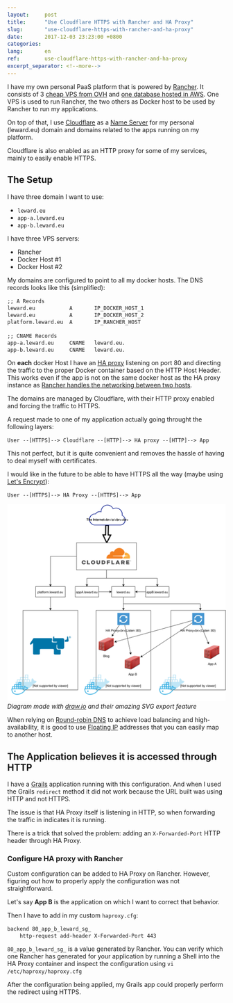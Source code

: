```yaml
---
layout:     post
title:      "Use Cloudflare HTTPS with Rancher and HA Proxy"
slug:       "use-cloudflare-https-with-rancher-and-ha-proxy"
date:       2017-12-03 23:23:00 +0800
categories:
lang:       en
ref:        use-cloudflare-https-with-rancher-and-ha-proxy
excerpt_separator: <!--more-->
---
```


I have my own personal PaaS platform that is powered by [Rancher](https://rancher.com/rancher/). It consists of 3 [cheap VPS
from OVH](https://www.ovh.ie/vps/) and [one database hosted in AWS](https://aws.amazon.com/rds/). One VPS is used to run Rancher, the two others as 
Docker host to be used by Rancher to run my applications. 

On top of that, I use [Cloudflare](https://www.cloudflare.com) as a [Name Server](https://en.wikipedia.org/wiki/Name_server) for my personal (leward.eu) domain and domains related to the apps running on my platform.

Cloudflare is also enabled as an HTTP proxy for some of my services, mainly to easily enable HTTPS.

<!--more-->

## The Setup

I have three domain I want to use:

 * `leward.eu`
 * `app-a.leward.eu`
 * `app-b.leward.eu`

I have three VPS servers: 

 * Rancher
 * Docker Host #1
 * Docker Host #2

My domains are configured to point to all my docker hosts. The DNS records looks like this (simplified): 

```
;; A Records
leward.eu           A       IP_DOCKER_HOST_1
leward.eu           A       IP_DOCKER_HOST_2
platform.leward.eu  A       IP_RANCHER_HOST

;; CNAME Records
app-a.leward.eu     CNAME   leward.eu.
app-b.leward.eu     CNAME   leward.eu.

```

On **each** docker Host I have an [HA proxy](https://www.digitalocean.com/community/tutorials/an-introduction-to-haproxy-and-load-balancing-concepts) listening on port 80 and directing the traffic to the proper Docker container based on the HTTP Host Header. This works even if the app is not on the same docker host as the HA proxy instance as [Rancher handles the networking between two hosts](http://rancher.com/docs/rancher/latest/en/rancher-services/networking/).

The domains are managed by Cloudflare, with their HTTP proxy enabled and forcing the traffic to HTTPS. 

A request made to one of my application actually going throught the following layers:

```
User --[HTTPS]--> Cloudflare --[HTTP]--> HA proxy --[HTTP]--> App
```

This not perfect, but it is quite convenient and removes the hassle of having to deal myself with certificates. 

I would like in the future to be able to have HTTPS all the way (maybe using [Let's Encrypt](https://letsencrypt.org/)):

```
User --[HTTPS]--> HA Proxy --[HTTPS]--> App
```

[![Diagram of my personal PaaS](/assets/2017-12-03-https-with-cloudflare-rancher-and-haproxy/Rancher.svg)](/assets/2017-12-03-https-with-cloudflare-rancher-and-haproxy/Rancher.svg)
*Diagram made with [draw.io](https://www.draw.io) and their amazing SVG export feature*

When relying on [Round-robin DNS](https://en.wikipedia.org/wiki/Round-robin_DNS) to achieve load balancing and high-availability, it is good to use [Floating IP](https://blog.digitalocean.com/floating-ips-start-architecting-your-applications-for-high-availability/) addresses that you can easily map to another host.

## The Application believes it is accessed through HTTP

I have a [Grails](https://grails.org) application running with this configuration. And when I used the Grails `redirect` method it did not work because the URL built was using HTTP and not HTTPS.

The issue is that HA Proxy itself is listening in HTTP, so when forwarding the traffic in indicates it is running.

There is a trick that solved the problem: adding an `X-Forwarded-Port` HTTP header through HA Proxy.

### Configure HA proxy with Rancher

Custom configuration can be added to HA Proxy on Rancher. However, figuring out how to properly apply the configuration was not straightforward.

Let's say **App B** is the application on which I want to correct that behavior. 

Then I have to add in my custom `haproxy.cfg`:

```
backend 80_app_b_leward_sg_
    http-request add-header X-Forwarded-Port 443
```

`80_app_b_leward_sg_` is a value generated by Rancher. You can verify which one Rancher has generated for your application by running a Shell into the HA Proxy container and inspect the configuration using `vi /etc/haproxy/haproxy.cfg`

After the configuration being applied, my Grails app could properly perform the redirect using HTTPS.
